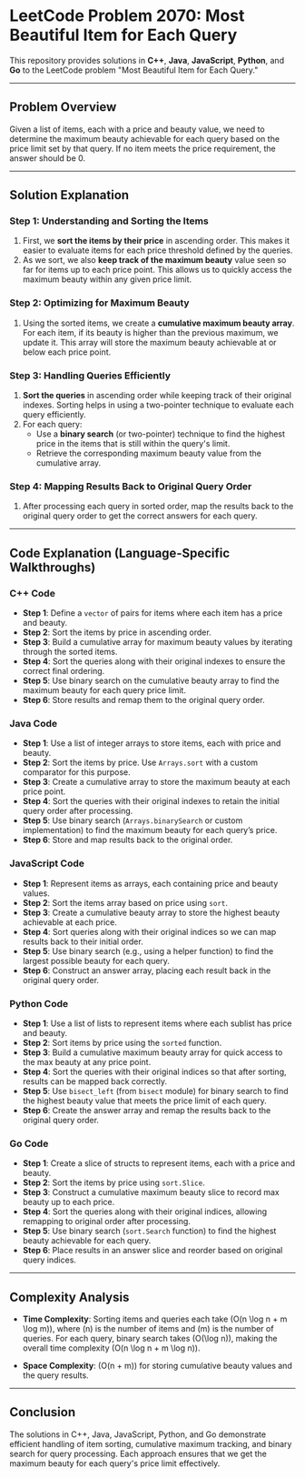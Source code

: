 # LeetCode Problem 2070: Most Beautiful Item for Each Query

This repository provides solutions in **C++**, **Java**, **JavaScript**, **Python**, and **Go** to the LeetCode problem "Most Beautiful Item for Each Query."

---

## Problem Overview
Given a list of items, each with a price and beauty value, we need to determine the maximum beauty achievable for each query based on the price limit set by that query. If no item meets the price requirement, the answer should be 0.

---

## Solution Explanation

### Step 1: Understanding and Sorting the Items
1. First, we **sort the items by their price** in ascending order. This makes it easier to evaluate items for each price threshold defined by the queries.
2. As we sort, we also **keep track of the maximum beauty** value seen so far for items up to each price point. This allows us to quickly access the maximum beauty within any given price limit.

### Step 2: Optimizing for Maximum Beauty
1. Using the sorted items, we create a **cumulative maximum beauty array**. For each item, if its beauty is higher than the previous maximum, we update it. This array will store the maximum beauty achievable at or below each price point.

### Step 3: Handling Queries Efficiently
1. **Sort the queries** in ascending order while keeping track of their original indexes. Sorting helps in using a two-pointer technique to evaluate each query efficiently.
2. For each query:
   - Use a **binary search** (or two-pointer) technique to find the highest price in the items that is still within the query's limit.
   - Retrieve the corresponding maximum beauty value from the cumulative array.

### Step 4: Mapping Results Back to Original Query Order
1. After processing each query in sorted order, map the results back to the original query order to get the correct answers for each query.

---

## Code Explanation (Language-Specific Walkthroughs)

### C++ Code

- **Step 1**: Define a `vector` of pairs for items where each item has a price and beauty.
- **Step 2**: Sort the items by price in ascending order.
- **Step 3**: Build a cumulative array for maximum beauty values by iterating through the sorted items.
- **Step 4**: Sort the queries along with their original indexes to ensure the correct final ordering.
- **Step 5**: Use binary search on the cumulative beauty array to find the maximum beauty for each query price limit.
- **Step 6**: Store results and remap them to the original query order.

### Java Code

- **Step 1**: Use a list of integer arrays to store items, each with price and beauty.
- **Step 2**: Sort the items by price. Use `Arrays.sort` with a custom comparator for this purpose.
- **Step 3**: Create a cumulative array to store the maximum beauty at each price point.
- **Step 4**: Sort the queries with their original indexes to retain the initial query order after processing.
- **Step 5**: Use binary search (`Arrays.binarySearch` or custom implementation) to find the maximum beauty for each query’s price.
- **Step 6**: Store and map results back to the original order.

### JavaScript Code

- **Step 1**: Represent items as arrays, each containing price and beauty values.
- **Step 2**: Sort the items array based on price using `sort`.
- **Step 3**: Create a cumulative beauty array to store the highest beauty achievable at each price.
- **Step 4**: Sort queries along with their original indices so we can map results back to their initial order.
- **Step 5**: Use binary search (e.g., using a helper function) to find the largest possible beauty for each query.
- **Step 6**: Construct an answer array, placing each result back in the original query order.

### Python Code

- **Step 1**: Use a list of lists to represent items where each sublist has price and beauty.
- **Step 2**: Sort items by price using the `sorted` function.
- **Step 3**: Build a cumulative maximum beauty array for quick access to the max beauty at any price point.
- **Step 4**: Sort the queries with their original indices so that after sorting, results can be mapped back correctly.
- **Step 5**: Use `bisect_left` (from `bisect` module) for binary search to find the highest beauty value that meets the price limit of each query.
- **Step 6**: Create the answer array and remap the results back to the original query order.

### Go Code

- **Step 1**: Create a slice of structs to represent items, each with a price and beauty.
- **Step 2**: Sort the items by price using `sort.Slice`.
- **Step 3**: Construct a cumulative maximum beauty slice to record max beauty up to each price.
- **Step 4**: Sort the queries along with their original indices, allowing remapping to original order after processing.
- **Step 5**: Use binary search (`sort.Search` function) to find the highest beauty achievable for each query.
- **Step 6**: Place results in an answer slice and reorder based on original query indices.

---

## Complexity Analysis

- **Time Complexity**: Sorting items and queries each take \(O(n \log n + m \log m)\), where \(n\) is the number of items and \(m\) is the number of queries. For each query, binary search takes \(O(\log n)\), making the overall time complexity \(O(n \log n + m \log n)\).
  
- **Space Complexity**: \(O(n + m)\) for storing cumulative beauty values and the query results.

---

## Conclusion

The solutions in C++, Java, JavaScript, Python, and Go demonstrate efficient handling of item sorting, cumulative maximum tracking, and binary search for query processing. Each approach ensures that we get the maximum beauty for each query's price limit effectively.